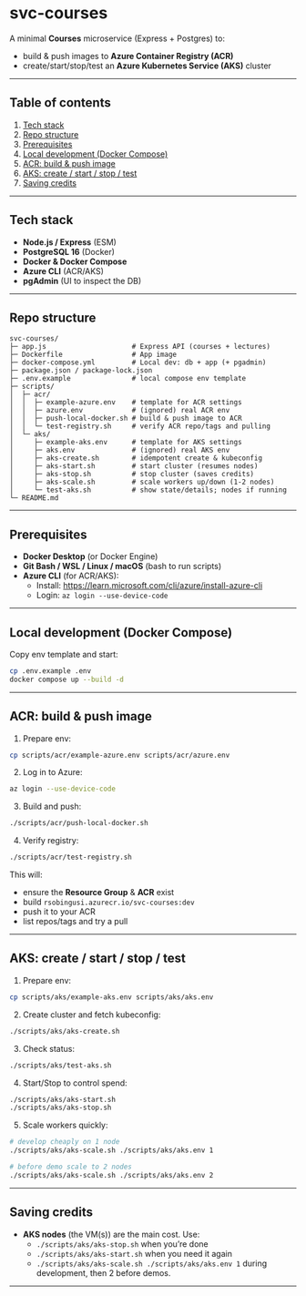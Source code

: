# svc-courses

A minimal **Courses** microservice (Express + Postgres) to:
- build & push images to **Azure Container Registry (ACR)**
- create/start/stop/test an **Azure Kubernetes Service (AKS)** cluster

---

## Table of contents
1. [Tech stack](#tech-stack)  
2. [Repo structure](#repo-structure)  
3. [Prerequisites](#prerequisites)  
4. [Local development (Docker Compose)](#local-development-docker-compose)  
5. [ACR: build & push image](#acr-build--push-image)  
6. [AKS: create / start / stop / test](#aks-create--start--stop--test)  
7. [Saving credits](#saving-credits) 

---

## Tech stack
- **Node.js / Express** (ESM)
- **PostgreSQL 16** (Docker)
- **Docker & Docker Compose**
- **Azure CLI** (ACR/AKS)
- **pgAdmin** (UI to inspect the DB)

---

## Repo structure
```
svc-courses/
├─ app.js                     # Express API (courses + lectures)
├─ Dockerfile                 # App image
├─ docker-compose.yml         # Local dev: db + app (+ pgadmin)
├─ package.json / package-lock.json
├─ .env.example               # local compose env template
├─ scripts/
│  ├─ acr/
│  │  ├─ example-azure.env    # template for ACR settings
│  │  ├─ azure.env            # (ignored) real ACR env
│  │  ├─ push-local-docker.sh # build & push image to ACR
│  │  └─ test-registry.sh     # verify ACR repo/tags and pulling
│  └─ aks/
│     ├─ example-aks.env      # template for AKS settings
│     ├─ aks.env              # (ignored) real AKS env
│     ├─ aks-create.sh        # idempotent create & kubeconfig
│     ├─ aks-start.sh         # start cluster (resumes nodes)
│     ├─ aks-stop.sh          # stop cluster (saves credits)
│     ├─ aks-scale.sh         # scale workers up/down (1-2 nodes)
│     └─ test-aks.sh          # show state/details; nodes if running
└─ README.md
```

---

## Prerequisites
- **Docker Desktop** (or Docker Engine)  
- **Git Bash / WSL / Linux / macOS** (bash to run scripts)  
- **Azure CLI** (for ACR/AKS):  
  - Install: <https://learn.microsoft.com/cli/azure/install-azure-cli>  
  - Login: `az login --use-device-code`

---

## Local development (Docker Compose)

Copy env template and start:
```bash
cp .env.example .env
docker compose up --build -d
```
---

## ACR: build & push image

1) Prepare env:
```bash
cp scripts/acr/example-azure.env scripts/acr/azure.env
```

2) Log in to Azure:
```bash
az login --use-device-code
```

3) Build and push:
```bash
./scripts/acr/push-local-docker.sh
```

4) Verify registry:
```bash
./scripts/acr/test-registry.sh
```

This will:
- ensure the **Resource Group** & **ACR** exist
- build `rsobingusi.azurecr.io/svc-courses:dev`
- push it to your ACR
- list repos/tags and try a pull

---

## AKS: create / start / stop / test

1) Prepare env:
```bash
cp scripts/aks/example-aks.env scripts/aks/aks.env
```

2) Create cluster and fetch kubeconfig:
```bash
./scripts/aks/aks-create.sh
```

3) Check status:
```bash
./scripts/aks/test-aks.sh
```

4) Start/Stop to control spend:
```bash
./scripts/aks/aks-start.sh
./scripts/aks/aks-stop.sh
```

5) Scale workers quickly:
```bash
# develop cheaply on 1 node
./scripts/aks/aks-scale.sh ./scripts/aks/aks.env 1

# before demo scale to 2 nodes
./scripts/aks/aks-scale.sh ./scripts/aks/aks.env 2
```

---

## Saving credits
- **AKS nodes** (the VM(s)) are the main cost. Use:
  - `./scripts/aks/aks-stop.sh` when you’re done
  - `./scripts/aks/aks-start.sh` when you need it again
  - `./scripts/aks/aks-scale.sh ./scripts/aks/aks.env 1` during development, then 2 before demos.

---